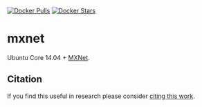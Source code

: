 [![Docker Pulls](https://img.shields.io/docker/pulls/kaixhin/mxnet.svg)](https://hub.docker.com/r/kaixhin/mxnet/)
[![Docker Stars](https://img.shields.io/docker/stars/kaixhin/mxnet.svg)](https://hub.docker.com/r/kaixhin/mxnet/)

mxnet
=====
Ubuntu Core 14.04 + [MXNet](https://mxnet.incubator.apache.org/index.html).

Citation
--------
If you find this useful in research please consider [citing this work](https://github.com/Kaixhin/dockerfiles/blob/master/CITATION.md).
